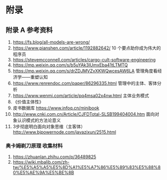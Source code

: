 # 附录

## 附录 A 参考资料



1. https://fs.blog/all-models-are-wrong/ 
2. https://www.pianshen.com/article/1192882642/ 10 个要点助你成为伟大的程序员
3. https://stevemcconnell.com/articles/cargo-cult-software-engineering
4. https://mp.weixin.qq.com/s/b5uYAk3lUmxEba41tLTMTQ
5. https://mp.weixin.qq.com/s/drZDJMVZvXKWQwcesAW6LA 管理角度看经济学——重塑认知
6. https://www.renrendoc.com/paper/86296335.html 管理中的主体、客体分析
7. https://www.wenmi.com/article/pq4msa02x4nw.html 主体业务模式
8.  《价值主体性》
9. 皮书数据库 https://www.infoq.cn/minibook
10. http://www.cnki.com.cn/Article/CJFDTotal-SLSB199404004.htm 面向对象认识模式的方法论意义
11. 3步彻底明白面向对象思维（主客体） http://www.bjpowernode.com/javazixun/2515.html

### 奥卡姆剃刀原理 收集材料



1. https://zhuanlan.zhihu.com/p/36489825
2. https://wiki.mbalib.com/zh-tw/%E5%A5%A5%E5%8D%A1%E5%A7%86%E5%89%83%E5%88%80%E5%AE%9A%E5%BE%8B
